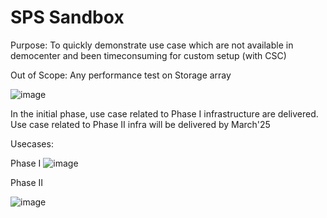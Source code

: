 # SPS Sandbox
Purpose: 
To quickly demonstrate use case which are not available in democenter and been timeconsuming for custom setup (with CSC)


Out of Scope: 
Any performance test  on Storage array 


	
![image](https://github.com/user-attachments/assets/afcd9d8d-8538-4273-bff9-ca5afdd2e972)

In the initial phase, use case related to Phase I infrastructure are delivered. Use case related to Phase II infra will be delivered by March'25



Usecases: 

Phase I
![image](https://github.com/user-attachments/assets/536db3bd-ae7d-4cdf-912a-cfea3132b48c)

Phase II
		
![image](https://github.com/user-attachments/assets/e413d0ef-bfda-4af9-ae4e-e123fef37233)

